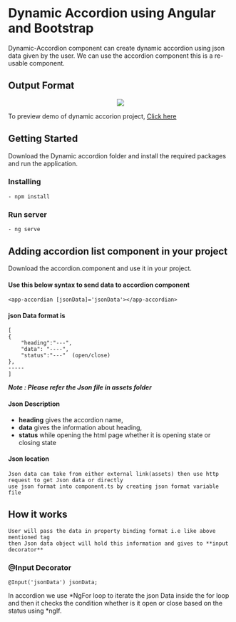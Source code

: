 # Dynamic Accordion using Angular and Bootstrap 

Dynamic-Accordion component can create dynamic accordion using json data given by the user.
We can use the accordion component this is a re-usable component.

## Output Format

 <p align='center'><img src="https://github.com/KNVSAIRAM/dynamic-accordion/blob/master/Images/output.jpg"></p>
 
 To preview demo of dynamic accorion project, [Click here](https://stackblitz.com/edit/angular-json-to-accordion?embed=1&file=src/app/app.component.ts&hideNavigation=1&view=preview)
 
 
## Getting Started
Download the Dynamic accordion folder and install the required packages and run the application. 

### Installing
    - npm install

### Run server
    - ng serve

## Adding accordion list component in your project
Download the accordion.component and use it in your project.

####  Use this below syntax to send data to accordion component

    <app-accordian [jsonData]='jsonData'></app-accordian>

#### json Data format is
    [
    {   
        "heading":"---",
        "data": "----",
        "status":"---"  (open/close)
    },
    -----
    ]
**_Note : Please refer the Json file in assets folder_**

#### Json Description

   - **heading** gives the accordion name,
   - **data** gives the information about heading,
   - **status** while opening the html page whether it is opening state or closing state
    
#### Json location 

    Json data can take from either external link(assets) then use http request to get Json data or directly
    use json format into component.ts by creating json format variable file  

## How it works
  
    User will pass the data in property binding format i.e like above mentioned tag
    then Json data object will hold this information and gives to **input decorator**
### @Input Decorator

    @Input('jsonData') jsonData;


In accordion we use *NgFor loop to iterate the json Data inside the for loop and then it checks the condition 
whether is it open or close based on the status using *ngIf.
